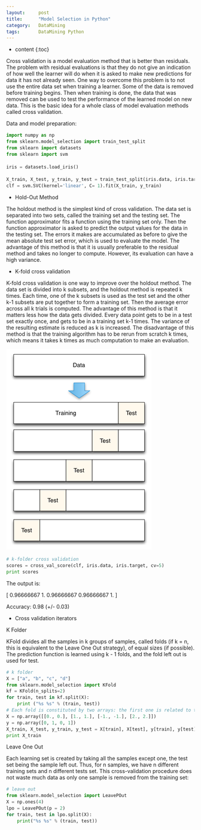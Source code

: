 ```yaml
---
layout:     post
title:      "Model Selection in Python"
category:   DataMining 
tags:       DataMining Python
---
```

* content
{:toc}

Cross validation is a model evaluation method that is better than residuals. The problem with residual evaluations is that they do not give an indication of how well the learner will do when it is asked to make new predictions for data it has not already seen. One way to overcome this problem is to not use the entire data set when training a learner. Some of the data is removed before training begins. Then when training is done, the data that was removed can be used to test the performance of the learned model on new data. This is the basic idea for a whole class of model evaluation methods called cross validation.

Data and model preparation:

```python
import numpy as np
from sklearn.model_selection import train_test_split
from sklearn import datasets
from sklearn import svm

iris = datasets.load_iris()

X_train, X_test, y_train, y_test = train_test_split(iris.data, iris.target, test_size=0.4, random_state=0)
clf = svm.SVC(kernel='linear', C= 1).fit(X_train, y_train)
```

* Hold-Out Method

The holdout method is the simplest kind of cross validation. The data set is separated into two sets, called the training set and the testing set. The function approximator fits a function using the training set only. Then the function approximator is asked to predict the output values for the data in the testing set. The errors it makes are accumulated as before to give the mean absolute test set error, which is used to evaluate the model. The advantage of this method is that it is usually preferable to the residual method and takes no longer to compute. However, its evaluation can have a high variance. 

* K-fold cross validation

K-fold cross validation is one way to improve over the holdout method. The data set is divided into k subsets, and the holdout method is repeated k times. Each time, one of the k subsets is used as the test set and the other k-1 subsets are put together to form a training set. Then the average error across all k trials is computed. The advantage of this method is that it matters less how the data gets divided. Every data point gets to be in a test set exactly once, and gets to be in a training set k-1 times. The variance of the resulting estimate is reduced as k is increased. The disadvantage of this method is that the training algorithm has to be rerun from scratch k times, which means it takes k times as much computation to make an evaluation. 

![](/images/ML/cross_validation_diagram.png)

```python
# k-folder cross validation
scores = cross_val_score(clf, iris.data, iris.target, cv=5)
print scores
```

The output is:

[ 0.96666667  1.          0.96666667  0.96666667  1.        ]

Accuracy: 0.98 (+/- 0.03)

* Cross validation iterators

K Folder

KFold divides all the samples in k groups of samples, called folds (if k = n, this is equivalent to the Leave One Out strategy), of equal sizes (if possible). The prediction function is learned using k - 1 folds, and the fold left out is used for test.

```python
# k folder
X = ["a", "b", "c", "d"]
from sklearn.model_selection import KFold
kf = KFold(n_splits=2)
for train, test in kf.split(X):
    print ("%s %s" % (train, test))
# Each fold is constituted by two arrays: the first one is related to the training set, and the second one to the test set.
X = np.array([[0., 0.], [1., 1.], [-1., -1.], [2., 2.]])
y = np.array([0, 1, 0, 1])
X_train, X_test, y_train, y_test = X[train], X[test], y[train], y[test]
print X_train
```

Leave One Out 

Each learning set is created by taking all the samples except one, the test set being the sample left out. Thus, for n samples, we have n different training sets and n different tests set. This cross-validation procedure does not waste much data as only one sample is removed from the training set:

```python
# leave out
from sklearn.model_selection import LeavePOut
X = np.ones(4)
lpo = LeavePOut(p = 2)
for train, test in lpo.split(X):
    print("%s %s" % (train, test))
```


